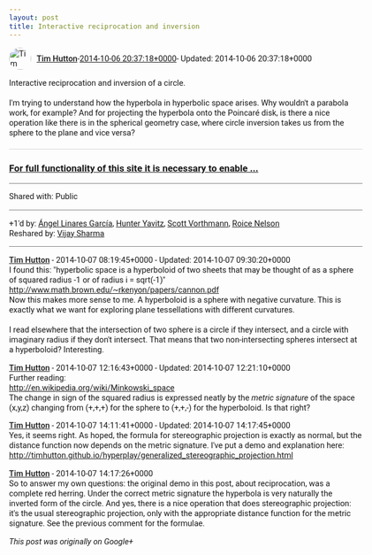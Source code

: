 ```yaml
---
layout: post
title: Interactive reciprocation and inversion
---
```


<html><head><meta charset="utf-8"><title>Interactive reciprocation and inversion of a circle.&lt;br&gt;&lt;br&gt;I&amp;#39;m trying to...</title><style>body {font: 11pt Roboto, Arial, sans-serif; max-width: 640px; margin: 24px;}.author-photo {border-radius: 50%; margin-right: 10px; width: 40px;}.author {font-weight: 500;}.main-content {margin: 15px 0 15px;}.post-title {font-weight: bold;}.location {display: block; margin-top: 15px;}.location img {float: left; margin-right: 5px; width: 20px;}.media-link {display: inline-block; max-width: 100%; vertical-align: top;}.media-link p {margin-top: 5px; max-height: 4em; overflow: scroll;}.media {max-height: 100vh; max-width: 100%;}.video-placeholder {background: black; display: flex; height: 300px; max-width: 100%; width: 640px;}.play-icon {border-bottom: 30px solid transparent; border-left: 50px solid white; border-top: 30px solid transparent; color: white; margin: auto;}.album {max-height: 800px; overflow: scroll; width: calc(100vw - 48px);}.album .media-link {margin-right: 5px; max-width: 250px;}.album .media {max-height: 250px;}.link-embed {border-top: 1px solid lightgrey; display: block; margin-top: 20px;}.link-embed img {max-width: 100%;}.inline-link-embed {display: block;}.inline-link-embed img {vertical-align: middle;}.link-title {display: inline-block; font-size: medium; font-weight: 300; padding-left: 1em;}.reshare-attribution {display: block; font-weight: bold; margin-bottom: 10px;}.poll-image {margin-bottom: 5px; max-height: 300px; max-width: 500px;}.poll-choice {align-items: center; display: flex; margin-bottom: 5px; max-width: 500px;}.poll-choice-percentage {background-color: lightblue; height: 100%; left: 0; position: absolute; z-index: -1;}.poll-choice-selected {margin-right: 5px;}.poll-choice-results {border: 1px solid lightgray; border-radius: 5px; display: flex; line-height: 40px; overflow: hidden; padding: 0 8px; position: relative;}.poll-choice-results, .poll-choice-description {flex-grow: 1; margin-right: 10px;}.poll-choice-image {width: 100%;}.poll-choice-image, .poll-choice-image img {max-height: 40px; max-width: 100px;}.poll-choice-votes {max-height: 100px; overflow: auto;}.plus-entity-embed {color: black; display: block; text-decoration: none;}.plus-entity-embed-cover-photo {max-height: 300px; max-width: 100%;}.plus-entity-embed-info {padding: 0 1em 1em;}.plus-entity-embed-info h2 {font-weight: 500; margin: 10px 0;}.plus-entity-embed-info p {font-size: small; margin: 0;}.collection-owner-avatar {border-radius: 50%; border: 2px solid white; height: 40px; margin-top: -22px;}.visibility {padding: 1em 0; border-top: 1px solid grey;}.post-activity {padding: 1em 0; border-top: 1px solid grey;}.comments {border-top: 1px solid gray; padding-top: 1em;}.comment + .comment {margin-top: 1em;}.comment .media-link, .comment .inline-link-embed {margin-top: 5px;}</style></head><body><div style="margin-bottom:1em;"><div style="display:flex; align-items:center"><img class="author-photo" src="https://lh4.googleusercontent.com/-epo4ZZKNqEw/AAAAAAAAAAI/AAAAAAAAVSU/qu3LpcHEnoQ/s64-c/photo.jpg" alt="Tim Hutton"><a href="https://plus.google.com/+TimHutton" target="_blank" class="author">Tim Hutton</a> - <a target="_blank" href="https://plus.google.com/+TimHutton/posts/QMuysd7tnMC">2014-10-06 20:37:18+0000</a><span> - Updated: 2014-10-06 20:37:18+0000</span></div><div class="main-content">Interactive reciprocation and inversion of a circle.<br><br>I&#39;m trying to understand how the hyperbola in hyperbolic space arises. Why wouldn&#39;t a parabola work, for example? And for projecting the hyperbola onto the Poincaré disk, is there a nice operation like there is in the spherical geometry case, where circle inversion takes us from the sphere to the plane and vice versa?</div><a href="http://timhutton.github.io/hyperplay/reciprocation.html" target="_blank" class="link-embed"><h3>For full functionality of this site it is necessary to enable ...</h3></a></div><div class="visibility">Shared with: Public</div><div class="post-activity"><div class="plus-oners">+1'd by: <a href="https://plus.google.com/+ÁngelLinaresGarcía">Ángel Linares García</a>, <a href="https://plus.google.com/+HunterYavitz">Hunter Yavitz</a>, <a href="https://plus.google.com/+ScottVorthmann">Scott Vorthmann</a>, <a href="https://plus.google.com/+RoiceNelson">Roice Nelson</a></div><div class="resharers">Reshared by: <a href="https://plus.google.com/+VijaySharma">Vijay Sharma</a></div></div><div class="comments"><div class="comment"><a target="_blank" href="https://plus.google.com/+TimHutton" class="author">Tim Hutton</a><span class="time"> - 2014-10-07 08:19:45+0000</span><span> - Updated: 2014-10-07 09:30:20+0000</span><div class="comment-content">I found this: &quot;hyperbolic space is a hyperboloid of two sheets that may be thought of as a sphere of squared radius -1 or of radius i = sqrt(-1)&quot;<br><a rel="nofollow" target="_blank" href="http://www.math.brown.edu/~rkenyon/papers/cannon.pdf" class="ot-anchor bidi_isolate" jslog="10929; track:click" dir="ltr">http://www.math.brown.edu/~rkenyon/papers/cannon.pdf</a><br>Now this makes more sense to me. A hyperboloid is a sphere with negative curvature. This is exactly what we want for exploring plane tessellations with different curvatures.<br><br>I read elsewhere that the intersection of two sphere is a circle if they intersect, and a circle with imaginary radius if they don&#39;t intersect. That means that two non-intersecting spheres intersect at a hyperboloid? Interesting.</div></div><div class="comment"><a target="_blank" href="https://plus.google.com/+TimHutton" class="author">Tim Hutton</a><span class="time"> - 2014-10-07 12:16:43+0000</span><span> - Updated: 2014-10-07 12:21:10+0000</span><div class="comment-content">Further reading:<br><a rel="nofollow" target="_blank" href="http://en.wikipedia.org/wiki/Minkowski_space" class="ot-anchor bidi_isolate" jslog="10929; track:click" dir="ltr">http://en.wikipedia.org/wiki/Minkowski_space</a><br>The change in sign of the squared radius is expressed neatly by the <i>metric signature</i> of the space (x,y,z) changing from (+,+,+) for the sphere to (+,+,-) for the hyperboloid. Is that right?</div></div><div class="comment"><a target="_blank" href="https://plus.google.com/+TimHutton" class="author">Tim Hutton</a><span class="time"> - 2014-10-07 14:11:41+0000</span><span> - Updated: 2014-10-07 14:17:45+0000</span><div class="comment-content">Yes, it seems right. As hoped, the formula for stereographic projection is exactly as normal, but the distance function now depends on the metric signature. I&#39;ve put a demo and explanation here: <a rel="nofollow" target="_blank" href="http://timhutton.github.io/hyperplay/generalized_stereographic_projection.html" class="ot-anchor bidi_isolate" jslog="10929; track:click" dir="ltr">http://timhutton.github.io/hyperplay/generalized_stereographic_projection.html</a></div></div><div class="comment"><a target="_blank" href="https://plus.google.com/+TimHutton" class="author">Tim Hutton</a><span class="time"> - 2014-10-07 14:17:26+0000</span><div class="comment-content">So to answer my own questions: the original demo in this post, about reciprocation, was a complete red herring. Under the correct metric signature the hyperbola is very naturally the inverted form of the circle. And yes, there is a nice operation that does stereographic projection: it&#39;s the usual stereographic projection, only with the appropriate distance function for the metric signature. See the previous comment for the formulae.</div></div></div></body></html>

<i>This post was originally on Google+</i>